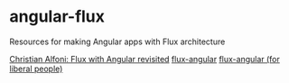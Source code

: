 # angular-flux
Resources for making Angular apps with Flux architecture

[Christian Alfoni: Flux with Angular revisited](http://christianalfoni.github.io/javascript/2014/11/02/flux-with-angular-revisited.html)
[flux-angular](https://github.com/christianalfoni/flux-angular/blob/master/FLUX-ANGULAR-1.md)
[flux-angular (for liberal people)](https://github.com/christianalfoni/flux-angular/blob/master/README.md)
